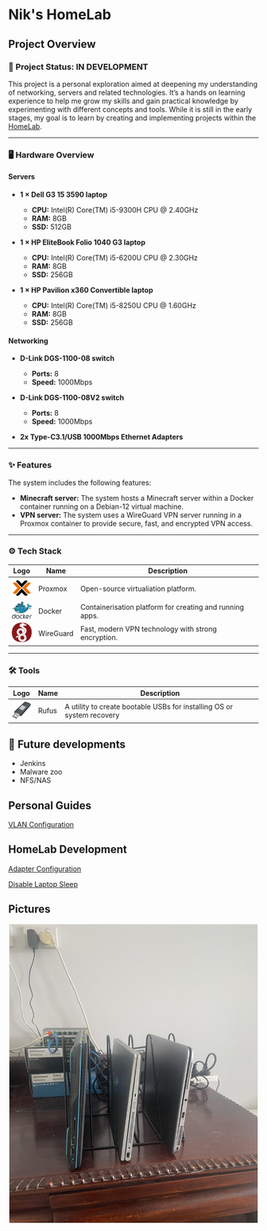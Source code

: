 # Nik's HomeLab

## Project Overview

### 🚀 Project Status: **IN DEVELOPMENT**

This project is a personal exploration aimed at deepening my understanding of networking, servers and related technologies. It’s a hands on learning experience to help me grow my skills and gain practical knowledge by experimenting with different concepts and tools. While it is still in the early stages, my goal is to learn by creating and implementing projects within the [HomeLab](https://en.wikipedia.org/wiki/Home_server).

---

### 🖥️ Hardware Overview

#### Servers
- **1 × Dell G3 15 3590 laptop**  
  - **CPU:** Intel(R) Core(TM) i5-9300H CPU @ 2.40GHz  
  - **RAM:** 8GB  
  - **SSD:** 512GB  

- **1 × HP EliteBook Folio 1040 G3 laptop**  
  - **CPU:** Intel(R) Core(TM) i5-6200U CPU @ 2.30GHz  
  - **RAM:** 8GB  
  - **SSD:** 256GB 

- **1 × HP Pavilion x360 Convertible laptop**  
  - **CPU:** Intel(R) Core(TM) i5-8250U CPU @ 1.60GHz
  - **RAM:** 8GB  
  - **SSD:** 256GB

#### Networking
- **D-Link DGS-1100-08 switch**  
  - **Ports:** 8  
  - **Speed:** 1000Mbps

- **D-Link DGS-1100-08V2 switch**  
  - **Ports:** 8  
  - **Speed:** 1000Mbps  

- **2x Type-C3.1/USB 1000Mbps Ethernet Adapters**

---

### ✨ Features

The system includes the following features:
- **Minecraft server:** The system hosts a Minecraft server within a Docker container running on a Debian-12 virtual machine.
- **VPN server:** The system uses a WireGuard VPN server running in a Proxmox container to provide secure, fast, and encrypted VPN access.

---

### ⚙️ Tech Stack  

| Logo                                                                                 | Name      | Description                      |
|--------------------------------------------------------------------------------------|------------|----------------------------------|
| <img src="Images/proxmox_logo.png" alt="Proxmox Logo" width="40" />                  | Proxmox   | Open-source virtualiation platform. |
| <img src="Images/docker_logo.png" alt="Docker Logo" width="40" />                   | Docker    | Containerisation platform for creating and running apps. |
| <img src="Images/wireguard_logo.png" alt="WireGuard Logo" width="40" />              | WireGuard | Fast, modern VPN technology with strong encryption. |

---

### 🛠️ Tools

| Logo                                      | Name   | Description                     |
|-------------------------------------------|--------|---------------------------------|
| <img src="Images/rufus_logo.png" alt="Rufus Logo" width="40" /> | Rufus  | A utility to create bootable USBs for installing OS or system recovery |


## 🚀 Future developments
- Jenkins
- Malware zoo
- NFS/NAS

## Personal Guides
[VLAN Configuration](./Documents/Guides/VLAN_Config.md)

## HomeLab Development

[Adapter Configuration](./Documents/HomeLab/Eth-USB_Config.md)

[Disable Laptop Sleep](./Documents/HomeLab/Laptop_Sleep.md)

## Pictures

<p align="center">
  <img src="Images/Homelab_pic.jpg" alt="HomeLab" width="500" height="600" />
</p>


